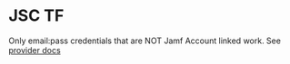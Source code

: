 # JSC TF

Only email:pass credentials that are NOT Jamf Account linked work. See [provider docs](https://registry.terraform.io/providers/danjamf/jsctfprovider/latest/docs)
